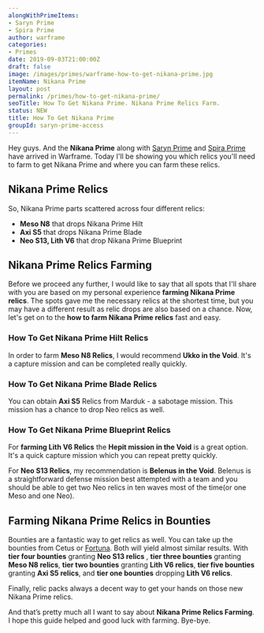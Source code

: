 ```yaml
---
alongWithPrimeItems:
- Saryn Prime
- Spira Prime
author: warframe
categories:
- Primes
date: 2019-09-03T21:00:00Z
draft: false
image: /images/primes/warframe-how-to-get-nikana-prime.jpg
itemName: Nikana Prime
layout: post
permalink: /primes/how-to-get-nikana-prime/
seoTitle: How To Get Nikana Prime. Nikana Prime Relics Farm.
status: NEW
title: How To Get Nikana Prime
groupId: saryn-prime-access
---
```

<p>Hey guys. And the <strong>Nikana Prime</strong> along with <a href="/primes/how-to-get-saryn-prime/" title="How To Get Saryn Prime">Saryn Prime</a> and <a href="/primes/how-to-get-spira-prime/" title="How To Get Spira Prime">Spira Prime</a> have arrived in Warframe. Today I'll be showing you which relics you'll need to farm to get Nikana Prime and where you can farm these relics.</p><!--more--> <h2>Nikana Prime Relics</h2> <p>So, Nikana Prime parts scattered across four different relics:</p> <ul>  <li> <b>Meso N8</b> that drops Nikana Prime Hilt </li>  <li> <b>Axi S5</b> that drops Nikana Prime Blade </li>  <li> <b>Neo S13, Lith V6</b> that drop Nikana Prime Blueprint </li>  </ul> <h2>Nikana Prime Relics Farming</h2> <p>Before we proceed any further, I would like to say that all spots that I'll share with you are based on my personal experience <strong>farming Nikana Prime relics</strong>. The spots gave me the necessary relics at the shortest time, but you may have a different result as relic drops are also based on a chance. Now, let's get on to the <strong>how to farm Nikana Prime relics</strong> fast and easy.</p>  <h3>How To Get Nikana Prime Hilt Relics</h3>     <p>In order to farm <b>Meso N8 Relics</b>, I would recommend <b>Ukko in the Void</b>. It's a capture mission and can be completed really quickly.</p>      <h3>How To Get Nikana Prime Blade Relics</h3>     <p>You can obtain <b>Axi S5</b> Relics from Marduk - a sabotage mission. This mission has a chance to drop Neo relics as well.</p>      <h3>How To Get Nikana Prime Blueprint Relics</h3>     <p>For <strong>farming Lith V6 Relics</strong> the <b>Hepit mission in the Void</b> is a great option. It's a quick capture mission which you can repeat pretty quickly.</p>        <p>For <b>Neo S13 Relics</b>, my recommendation is <b>Belenus in the Void</b>. Belenus is a straightforward defense mission best attempted with a team and you should be able to get two Neo relics in ten waves most of the time(or one Meso and one Neo).</p>       <h2>Farming Nikana Prime Relics in Bounties</h2> <p>Bounties are a fantastic way to get relics as well. You can take up the bounties from Cetus or <a href="/fortuna/" title="Warframe Fortuna">Fortuna</a>. Both will yield almost similar results.    With <b>tier four bounties</b> granting <b>Neo S13 relics</b> ,          <b>tier three bounties</b> granting <b>Meso N8 relics</b>,        <b>tier two bounties</b> granting <b>Lith V6 relics</b>,        <b>tier five bounties</b> granting <b>Axi S5 relics</b>,       and <b>tier one bounties</b> dropping <b>Lith V6 relics</b>.      <p>Finally, relic packs always a decent way to get your hands on those new Nikana Prime relics.</p> <p>And that’s pretty much all I want to say about <strong>Nikana Prime Relics Farming</strong>. I hope this guide helped and good luck with farming. Bye-bye.</p>